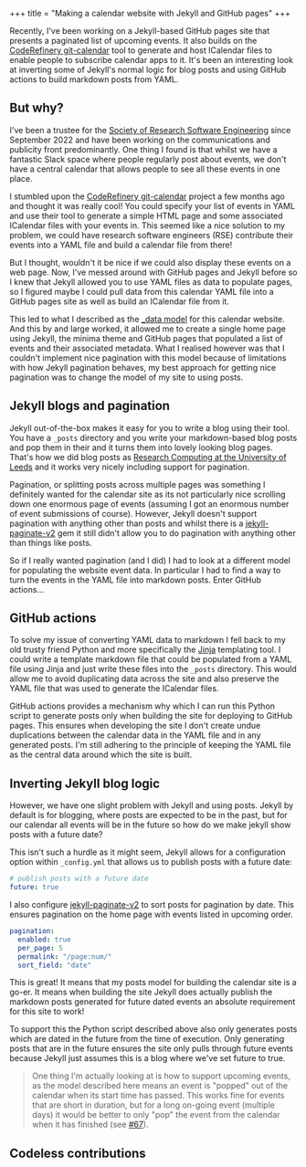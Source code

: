 +++
title = "Making a calendar website with Jekyll and GitHub pages"
+++

Recently, I've been working on a Jekyll-based GitHub pages site that presents a
paginated list of upcoming events. It also builds on the [CodeRefinery
git-calendar](https://github.com/coderefinery/git-calendar) tool to generate
and host ICalendar files to enable people to subscribe calendar apps to it. It's
been an interesting look at inverting some of Jekyll's normal logic for blog
posts and using GitHub actions to build markdown posts from YAML.

<!-- more -->

## But why?

I've been a trustee for the [Society of Research Software Engineering](https://society-rse.org/) since
September 2022 and have been working on the communications and publicity front
predominantly. One thing I found is that whilst we have a fantastic Slack space
where people regularly post about events, we don't have a central calendar that
allows people to see all these events in one place.

I stumbled upon the [CodeRefinery
git-calendar](https://github.com/coderefinery/git-calendar) project a few months
ago and thought it was really cool! You could specify your list of events in
YAML and use their tool to generate a simple HTML page and some associated
ICalendar files with your events in. This seemed like a nice solution to my
problem, we could have research software engineers (RSE) contribute their events
into a YAML file and build a calendar file from there!

But I thought, wouldn't it be nice if we could also display these events on a
web page. Now, I've messed around with GitHub pages and Jekyll before so I knew that
Jekyll allowed you to use YAML files as data to populate pages, so I figured
maybe I could pull data from this calendar YAML file into a GitHub pages site as
well as build an ICalendar file from it.

This led to what I described as the [_data
model](https://github.com/Sparrow0hawk/rse-calendar/releases/tag/v0.1.0) for
this calendar website. And this by and large worked, it allowed me to create a
single home page using Jekyll, the minima theme and GitHub pages that populated
a list of events and their associated metadata. What I realised however was that
I couldn't implement nice pagination with this model because of limitations with
how Jekyll pagination behaves, my best approach for getting nice pagination was
to change the model of my site to using posts.

## Jekyll blogs and pagination

Jekyll out-of-the-box makes it easy for you to write a blog using their tool.
You have a `_posts` directory and you write your markdown-based blog posts and
pop them in their and it turns them into lovely looking blog pages. That's how
we did blog posts as [Research Computing at the University of
Leeds](https://arc.leeds.ac.uk/blog/) and it works very nicely including support
for pagination.

Pagination, or splitting posts across multiple pages was something I definitely
wanted for the calendar site as its not particularly nice scrolling down one
enormous page of events (assuming I got an enormous number of event submissions
of course). However, Jekyll doesn't support pagination with anything other than
posts and whilst there is a
[jekyll-paginate-v2](https://github.com/sverrirs/jekyll-paginate-v2) gem it
still didn't allow you to do pagination with anything other than things like
posts.

So if I really wanted pagination (and I did) I had to look at a different model
for populating the website event data. In particular I had to find a way to turn
the events in the YAML file into markdown posts. Enter GitHub actions...

## GitHub actions 

To solve my issue of converting YAML data to markdown I fell back to my old
trusty friend Python and more specifically the
[Jinja](https://jinja.palletsprojects.com/en/3.1.x/) templating tool. I could
write a template markdown file that could be populated from a YAML file using
Jinja and just write these files into the `_posts` directory. This would allow
me to avoid duplicating data across the site and also preserve the YAML file
that was used to generate the ICalendar files. 

GitHub actions provides a mechanism why which I can run this Python script to
generate posts only when building the site for deploying to GitHub pages. This
ensures when developing the site I don't create undue duplications between the
calendar data in the YAML file and in any generated posts. I'm still adhering to
the principle of keeping the YAML file as the central data around which the site
is built.

## Inverting Jekyll blog logic

However, we have one slight problem with Jekyll and using posts. Jekyll by
default is for blogging, where posts are expected to be in the past, but for our
calendar all events will be in the future so how do we make jekyll show posts
with a future date?

This isn't such a hurdle as it might seem, Jekyll allows for a configuration
option within `_config.yml` that allows us to publish posts with a future date:

```yml
# publish posts with a future date
future: true
```

I also configure
[jekyll-paginate-v2](https://github.com/sverrirs/jekyll-paginate-v2) to sort
posts for pagination by date. This ensures pagination on the home page with events
listed in upcoming order.

```yml
pagination:
  enabled: true
  per_page: 5
  permalink: "/page:num/"
  sort_field: "date"
```

This is great! It means that my posts model for building the calendar site is a
go-er. It means when building the site Jekyll does actually publish the markdown
posts generated for future dated events an absolute requirement for this site to
work!

To support this the Python script described above also only generates posts
which are dated in the future from the time of execution. Only generating posts
that are in the future ensures the site only pulls through future events because
Jekyll just assumes this is a blog where we've set future
to true.

> One thing I'm actually looking at is how to support upcoming events, as the model described
> here means an event is "popped" out of the calendar when its start time has
> passed. This works fine for events that are short in duration, but for a long
> on-going event (multiple days) it would be better to only "pop" the event from
> the calendar when it has finished (see
> [#67](https://github.com/Sparrow0hawk/rse-calendar/pull/67)).


## Codeless contributions

